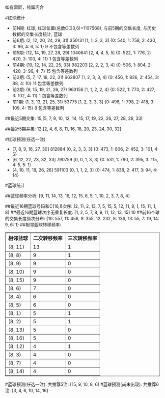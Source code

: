 <!-- 
.. title: 双色球2015093期(2015-08-11)数据分析报告
.. slug: slott-2015093-2015-08-11-report
.. date: 2015-08-12 08:00:00 UTC+08:00
.. tags: Lottery
.. link: 
.. description: 
.. type: text
-->

如有雷同，纯属巧合

<!-- TEASER_END-->

#红球统计

- 前N期: 红球, 红球位置(总数C(33,6)=1107568), 与前5期的交集长度, 与历史数据的交集长度统计, 蓝球
- 前6期: (2, 12, 20, 24, 29, 31) 350131 [1, 1, 3, 3, 3] {0: 540, 1: 758, 2: 430, 3: 96, 4: 6, 5: 1} 9 不包含等差数列
- 前5期: (12, 14, 19, 27, 28, 29) 1040641 [2, 4, 4, 5, 5] {0: 522, 1: 776, 2: 420, 3: 103, 4: 11} 1 包含等差数列
- 前4期: (10, 12, 14, 22, 25, 33) 982203 [2, 2, 2, 3, 4] {0: 506, 1: 804, 2: 420, 3: 96, 4: 7} 15 包含等差数列
- 前3期: (5, 7, 17, 19, 22, 31) 662807 [1, 2, 3, 3, 4] {0: 456, 1: 826, 2: 454, 3: 88, 4: 10} 11 包含等差数列
- 前2期: (9, 15, 19, 21, 26, 27) 963156 [1, 1, 2, 2, 4] {0: 522, 1: 773, 2: 427, 3: 102, 4: 11} 1 包含等差数列
- 前1期: (1, 3, 13, 21, 25, 31) 53775 [1, 2, 3, 3, 3] {0: 496, 1: 798, 2: 418, 3: 109, 4: 15} 8 包含等差数列

##最近5期交集:
15,[5, 7, 9, 10, 12, 14, 15, 17, 19, 22, 26, 27, 28, 29, 33]

##最近5期并集:
12,[2, 4, 6, 8, 11, 16, 18, 20, 23, 24, 30, 32]

#红球预测(任选一注)

- [7, 8, 9, 16, 27, 30] 812884 [0, 2, 3, 3, 3] {0: 473, 1: 806, 2: 452, 3: 101, 4: 5}
- [6, 12, 22, 23, 32, 33] 790759 [0, 0, 1, 3, 3] {0: 531, 1: 790, 2: 395, 3: 115, 4: 5, 5: 1}
- [4, 10, 11, 18, 26, 28] 591103 [0, 1, 1, 2, 3] {0: 474, 1: 838, 2: 417, 3: 94, 4: 14}

#蓝球统计

##蓝球频率分析:
[9, 11, 14, 13, 16, 12, 15, 6, 5, 1, 10, 2, 3, 7, 8, 4]

##最近16期蓝球号码和C(16,1)次序:
[2, 11, 2, 13, 7, 5, 15, 5, 12, 11, 9, 1, 15, 11, 1, 8]
##最近16期蓝球次序无重复长度:
[1, 2, 5, 7, 8, 9, 11, 12, 13, 15] 10
##前16个球的交集长度频次分布:
{10: 557, 11: 458, 9: 355, 12: 232, 8: 136, 13: 55, 7: 19, 14: 9, 6: 1}
##相邻蓝球转移频率:
<table border="1" class="table table-striped dataframe">
  <thead>
    <tr style="text-align: right;">
      <th>相邻蓝球</th>
      <th>二次转移频率</th>
      <th>三次转移频率</th>
    </tr>
  </thead>
  <tbody>
    <tr>
      <td>(8, 11)</td>
      <td>13</td>
      <td>1</td>
    </tr>
    <tr>
      <td>(8, 8)</td>
      <td>9</td>
      <td>1</td>
    </tr>
    <tr>
      <td>(8, 9)</td>
      <td>9</td>
      <td>0</td>
    </tr>
    <tr>
      <td>(8, 10)</td>
      <td>9</td>
      <td>0</td>
    </tr>
    <tr>
      <td>(8, 15)</td>
      <td>9</td>
      <td>0</td>
    </tr>
    <tr>
      <td>(8, 6)</td>
      <td>7</td>
      <td>0</td>
    </tr>
    <tr>
      <td>(8, 4)</td>
      <td>6</td>
      <td>0</td>
    </tr>
    <tr>
      <td>(8, 5)</td>
      <td>6</td>
      <td>0</td>
    </tr>
    <tr>
      <td>(8, 1)</td>
      <td>5</td>
      <td>1</td>
    </tr>
    <tr>
      <td>(8, 2)</td>
      <td>5</td>
      <td>1</td>
    </tr>
    <tr>
      <td>(8, 13)</td>
      <td>5</td>
      <td>0</td>
    </tr>
    <tr>
      <td>(8, 16)</td>
      <td>5</td>
      <td>0</td>
    </tr>
    <tr>
      <td>(8, 12)</td>
      <td>4</td>
      <td>1</td>
    </tr>
    <tr>
      <td>(8, 3)</td>
      <td>4</td>
      <td>0</td>
    </tr>
    <tr>
      <td>(8, 7)</td>
      <td>4</td>
      <td>0</td>
    </tr>
    <tr>
      <td>(8, 14)</td>
      <td>4</td>
      <td>0</td>
    </tr>
  </tbody>
</table>
#蓝球预测(任选一注):
共推荐5注: [15, 9, 10, 8, 6]
#蓝球预测(尚未出现):
共推荐6注: [3, 4, 6, 10, 14, 16]

